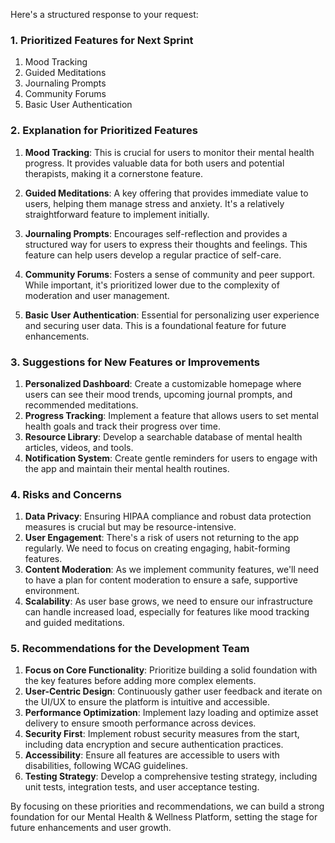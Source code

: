 Here's a structured response to your request:

### 1. Prioritized Features for Next Sprint

1. Mood Tracking
2. Guided Meditations
3. Journaling Prompts
4. Community Forums
5. Basic User Authentication

### 2. Explanation for Prioritized Features

1. **Mood Tracking**: This is crucial for users to monitor their mental health progress. It provides
   valuable data for both users and potential therapists, making it a cornerstone feature.

2. **Guided Meditations**: A key offering that provides immediate value to users, helping them
   manage stress and anxiety. It's a relatively straightforward feature to implement initially.

3. **Journaling Prompts**: Encourages self-reflection and provides a structured way for users to
   express their thoughts and feelings. This feature can help users develop a regular practice of
   self-care.

4. **Community Forums**: Fosters a sense of community and peer support. While important, it's
   prioritized lower due to the complexity of moderation and user management.

5. **Basic User Authentication**: Essential for personalizing user experience and securing user
   data. This is a foundational feature for future enhancements.

### 3. Suggestions for New Features or Improvements

1. **Personalized Dashboard**: Create a customizable homepage where users can see their mood trends,
   upcoming journal prompts, and recommended meditations.
2. **Progress Tracking**: Implement a feature that allows users to set mental health goals and track
   their progress over time.
3. **Resource Library**: Develop a searchable database of mental health articles, videos, and tools.
4. **Notification System**: Create gentle reminders for users to engage with the app and maintain
   their mental health routines.

### 4. Risks and Concerns

1. **Data Privacy**: Ensuring HIPAA compliance and robust data protection measures is crucial but
   may be resource-intensive.
2. **User Engagement**: There's a risk of users not returning to the app regularly. We need to focus
   on creating engaging, habit-forming features.
3. **Content Moderation**: As we implement community features, we'll need to have a plan for content
   moderation to ensure a safe, supportive environment.
4. **Scalability**: As user base grows, we need to ensure our infrastructure can handle increased
   load, especially for features like mood tracking and guided meditations.

### 5. Recommendations for the Development Team

1. **Focus on Core Functionality**: Prioritize building a solid foundation with the key features
   before adding more complex elements.
2. **User-Centric Design**: Continuously gather user feedback and iterate on the UI/UX to ensure the
   platform is intuitive and accessible.
3. **Performance Optimization**: Implement lazy loading and optimize asset delivery to ensure smooth
   performance across devices.
4. **Security First**: Implement robust security measures from the start, including data encryption
   and secure authentication practices.
5. **Accessibility**: Ensure all features are accessible to users with disabilities, following WCAG
   guidelines.
6. **Testing Strategy**: Develop a comprehensive testing strategy, including unit tests, integration
   tests, and user acceptance testing.

By focusing on these priorities and recommendations, we can build a strong foundation for our Mental
Health & Wellness Platform, setting the stage for future enhancements and user growth.
